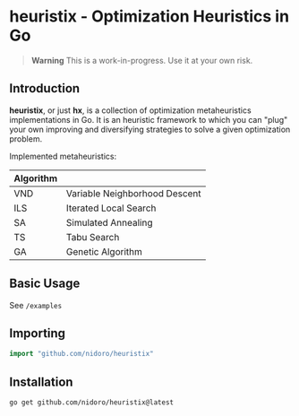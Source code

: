 # heuristix - Optimization Heuristics in Go

> **Warning**
> This is a work-in-progress. Use it at your own risk.

## Introduction

**heuristix**, or just **hx**, is a collection of optimization metaheuristics
implementations in Go. It is an heuristic framework
to which you can "plug" your own improving and diversifying strategies
to solve a given optimization problem.

Implemented metaheuristics:

| Algorithm | |
|---|---|
| VND | Variable Neighborhood Descent |
| ILS | Iterated Local Search |
| SA | Simulated Annealing |
| TS | Tabu Search |
| GA | Genetic Algorithm |

## Basic Usage

See `/examples`

## Importing
```go
import "github.com/nidoro/heuristix"
```

## Installation

```shell
go get github.com/nidoro/heuristix@latest
```
